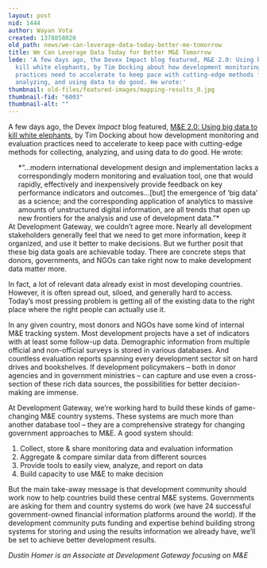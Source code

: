 ```yaml
---
layout: post
nid: 1444
author: Wayan Vota
created: 1378858020
old_path: news/we-can-leverage-data-today-better-me-tomorrow
title: We Can Leverage Data Today for Better M&E Tomorrow
lede: 'A few days ago, the Devex Impact blog featured, M&E 2.0: Using big data to
  kill white elephants, by Tim Docking about how development monitoring and evaluation
  practices need to accelerate to keep pace with cutting-edge methods for collecting,
  analyzing, and using data to do good. He wrote:'
thumbnail: old-files/featured-images/mapping-results_0.jpg
thumbnail-fid: "6003"
thumbnail-alt: ""
---
```


A few days ago, the Devex *Impact* blog featured, [M&E 2.0: Using big data to kill white elephants](https://www.devex.com/en/news/m-e-2-0-using-big-data-to-kill-white-elephants/81737), by Tim Docking about how development monitoring and evaluation practices need to accelerate to keep pace with cutting-edge methods for collecting, analyzing, and using data to do good. He wrote:

<div style="margin-left:20px;">*“...modern international development design and implementation lacks a correspondingly modern monitoring and evaluation tool, one that would rapidly, effectively and inexpensively provide feedback on key performance indicators and outcomes...[but] the emergence of ‘big data’ as a science; and the corresponding application of analytics to massive amounts of unstructured digital information, are all trends that open up new frontiers for the analysis and use of development data.”*</div>At Development Gateway, we couldn’t agree more. Nearly all development stakeholders generally feel that we need to get more information, keep it organized, and use it better to make decisions. But we further posit that these big data goals are achievable today. There are concrete steps that donors, governments, and NGOs can take right now to make development data matter more.

In fact, a lot of relevant data already exist in most developing countries. However, it is often spread out, siloed, and generally hard to access. Today’s most pressing problem is getting all of the existing data to the right place where the right people can actually use it.

In any given country, most donors and NGOs have some kind of internal M&E tracking system. Most development projects have a set of indicators with at least some follow-up data. Demographic information from multiple official and non-official surveys is stored in various databases. And countless evaluation reports spanning every development sector sit on hard drives and bookshelves. If development policymakers – both in donor agencies and in government ministries – can capture and use even a cross-section of these rich data sources, the possibilities for better decision-making are immense.

At Development Gateway, we’re working hard to build these kinds of game-changing M&E country systems. These systems are much more than another database tool – they are a comprehensive strategy for changing government approaches to M&E. A good system should:

1. Collect, store & share monitoring data and evaluation information
2. Aggregate & compare similar data from different sources
3. Provide tools to easily view, analyze, and report on data
4. Build capacity to use M&E to make decision

But the main take-away message is that development community should work now to help countries build these central M&E systems. Governments are asking for them and country systems do work (we have 24 successful government-owned financial information platforms around the world). If the development community puts funding and expertise behind building strong systems for storing and using the results information we already have, we’ll be set to achieve better development results.

*Dustin Homer is an Associate at Development Gateway focusing on M&E*


